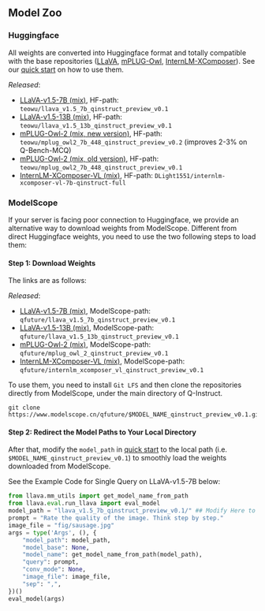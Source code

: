## Model Zoo


### Huggingface


All weights are converted into Huggingface format and totally compatible with the base repositories ([LLaVA](https://github.com/haotian-liu/LLaVA/), [mPLUG-Owl](https://github.com/X-PLUG/mPLUG-Owl/), [InternLM-XComposer](https://github.com/InternLM/InternLM-XComposer)). See our [quick start](../README.md#quick-start) on how to use them.

_Released_:

- [LLaVA-v1.5-7B (mix)](https://huggingface.co/teowu/llava_v1.5_7b_qinstruct_preview_v0.1), HF-path: `teowu/llava_v1.5_7b_qinstruct_preview_v0.1`
- [LLaVA-v1.5-13B (mix)](https://huggingface.co/teowu/llava_v1.5_13b_qinstruct_preview_v0.1), HF-path: `teowu/llava_v1.5_13b_qinstruct_preview_v0.1`
- [mPLUG-Owl-2 (mix, new version)](https://huggingface.co/teowu/mplug_owl2_7b_448_qinstruct_preview_v0.2), HF-path: `teowu/mplug_owl2_7b_448_qinstruct_preview_v0.2` (improves 2-3% on Q-Bench-MCQ)
- [mPLUG-Owl-2 (mix, old version)](https://huggingface.co/teowu/mplug_owl2_7b_448_qinstruct_preview_v0.1), HF-path: `teowu/mplug_owl2_7b_448_qinstruct_preview_v0.1`
- [InternLM-XComposer-VL (mix)](https://huggingface.co/DLight1551/internlm-xcomposer-vl-7b-qinstruct-full), HF-path: `DLight1551/internlm-xcomposer-vl-7b-qinstruct-full`


### ModelScope

If your server is facing poor connection to Huggingface, we provide an alternative way to download weights from ModelScope. Different from direct Huggingface weights, you need to use the two following steps to load them:

#### Step 1: Download Weights


The links are as follows:


_Released_:

- [LLaVA-v1.5-7B (mix)](https://www.modelscope.cn/models/qfuture/llava_v1.5_7b_qinstruct_preview_v0.1), ModelScope-path: `qfuture/llava_v1.5_7b_qinstruct_preview_v0.1`
- [LLaVA-v1.5-13B (mix)](https://www.modelscope.cn/models/qfuture/llava_v1.5_13b_qinstruct_preview_v0.1), ModelScope-path: `qfuture/llava_v1.5_13b_qinstruct_preview_v0.1`
- [mPLUG-Owl-2 (mix)](https://www.modelscope.cn/models/qfuture/mplug_owl_2_qinstruct_preview_v0.1), ModelScope-path: `qfuture/mplug_owl_2_qinstruct_preview_v0.1`
- [InternLM-XComposer-VL (mix)](https://www.modelscope.cn/models/qfuture/internlm_xcomposer_vl_qinstruct_preview_v0.1), ModelScope-path: `qfuture/internlm_xcomposer_vl_qinstruct_preview_v0.1`

To use them, you need to install `Git LFS` and then clone the repositories directly from ModelScope, under the main directory of Q-Instruct.

```shell
git clone https://www.modelscope.cn/qfuture/$MODEL_NAME_qinstruct_preview_v0.1.git
```


#### Step 2: Redirect the Model Paths to Your Local Directory

After that, modify the `model_path` in [quick start](../README.md#quick-start) to the local path (i.e. `$MODEL_NAME_qinstruct_preview_v0.1`) to smoothly load the weights downloaded from ModelScope.


See the Example Code for Single Query on LLaVA-v1.5-7B below:
    
```python
from llava.mm_utils import get_model_name_from_path
from llava.eval.run_llava import eval_model
model_path = "llava_v1.5_7b_qinstruct_preview_v0.1/" ## Modify Here to Your Local Relative Path ##
prompt = "Rate the quality of the image. Think step by step."
image_file = "fig/sausage.jpg"
args = type('Args', (), {
    "model_path": model_path,
    "model_base": None,
    "model_name": get_model_name_from_path(model_path),
    "query": prompt,
    "conv_mode": None,
    "image_file": image_file,
    "sep": ",",
})()
eval_model(args)
```
